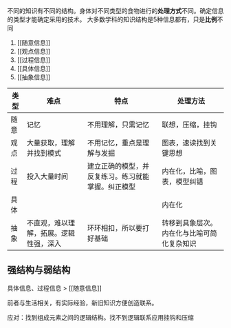 不同的知识有不同的结构。身体对不同类型的食物进行的**处理方式**不同。确定信息的类型才能确定采用的技术。
大多数学科的知识结构是5种信息都有，只是**比例**不同

1. [[随意信息]]
2. [[观点信息]]
3. [[过程信息]]
4. [[具体信息]]
5. [[抽象信息]]

| 类型 | 难点                             | 特点                                               | 处理方法                     |
| ---- | -------------------------------- | -------------------------------------------------- | ---------------------------- |
| 随意 | 记忆       | 不用理解，只需记忆              | 联想，压缩，挂钩      |
| 观点 | 大量获取，理解并找到模式         | 不用记忆，重点是理解与发掘   | 图表，速读找到关键思想       |
| 过程 | 投入大量时间      | 建立正确的模型，并反复练习。练习就能掌握。纠正模型 | 内在化，比喻，图表，模型纠错 |
| 具体 |                       |       | 内在化 |
| 抽象 | 不直观，难以理解，拓展。逻辑性强，深入 |      环环相扣，所以要打好基础     | 转移到具象层次。内在化与比喻可简化复杂知识 |

## 强结构与弱结构

具体信息、过程信息 > [[随意信息]] 

前者与生活相关，有实际经验，新旧知识方便创造联系。

应对：找到组成元素之间的逻辑结构。找不到逻辑联系应用挂钩和压缩